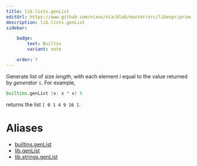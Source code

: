 ```yaml
---
title: lib.lists.genList
editUrl: https://www.github.com/nixos/nix/blob/master/src/libexpr/primops.cc
description: lib.lists.genList
sidebar:

    badge:
        text: Builtin
        variant: note

    order: 7
---
```


Generate list of size *length*, with each element *i* equal to the
value returned by *generator* `i`. For example,

```nix
builtins.genList (x: x * x) 5
```

returns the list `[ 0 1 4 9 16 ]`.


# Aliases

- [builtins.genList](/reference/builtinsgenList)
- [lib.genList](/reference/libgenList)
- [lib.strings.genList](/reference/libstrings.genList)


